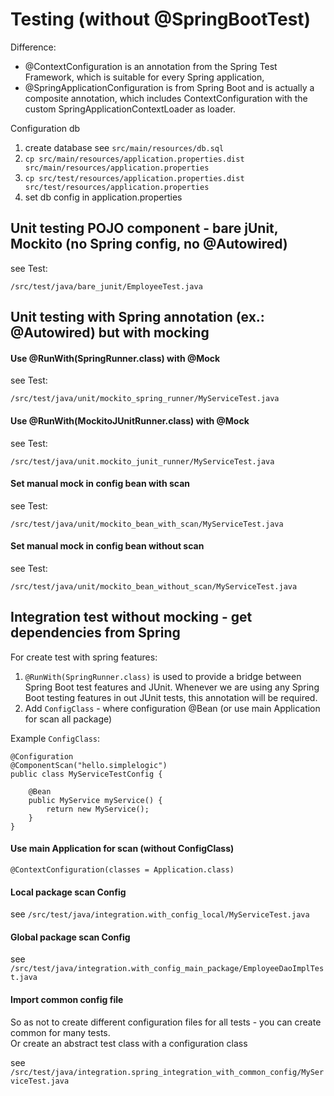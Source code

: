 # Testing (without @SpringBootTest)

Difference: 
- @ContextConfiguration is an annotation from the Spring Test Framework, which is suitable for every Spring application, 
- @SpringApplicationConfiguration is from Spring Boot and is actually a composite annotation, which includes ContextConfiguration with the custom SpringApplicationContextLoader as loader.

Configuration db

1. create database see `src/main/resources/db.sql`
2. `cp src/main/resources/application.properties.dist src/main/resources/application.properties`
3. `cp src/test/resources/application.properties.dist src/test/resources/application.properties`
4. set db config in application.properties

## Unit testing POJO component - bare jUnit, Mockito (no Spring config, no @Autowired)

see Test:
```
/src/test/java/bare_junit/EmployeeTest.java
```

## Unit testing with Spring annotation (ex.: @Autowired) but with mocking

#### Use @RunWith(SpringRunner.class) with @Mock

see Test:  
```
/src/test/java/unit/mockito_spring_runner/MyServiceTest.java
```

#### Use @RunWith(MockitoJUnitRunner.class) with @Mock

see Test:  
```
/src/test/java/unit.mockito_junit_runner/MyServiceTest.java
```

#### Set manual mock in config bean with scan

see Test:
```
/src/test/java/unit/mockito_bean_with_scan/MyServiceTest.java
```

#### Set manual mock in config bean without scan

see Test:
```
/src/test/java/unit/mockito_bean_without_scan/MyServiceTest.java
```

## Integration test without mocking - get dependencies from Spring

For create test with spring features:
1. `@RunWith(SpringRunner.class)` is used to provide a bridge between Spring Boot test features and JUnit. Whenever we are using any Spring Boot testing features in out JUnit tests, this annotation will be required.
2. Add `ConfigClass` - where configuration @Bean (or use main Application for scan all package)

Example `ConfigClass`:
```
@Configuration
@ComponentScan("hello.simplelogic")
public class MyServiceTestConfig {

    @Bean
    public MyService myService() {
        return new MyService();
    }
}
```

#### Use main Application for scan (without ConfigClass)

`@ContextConfiguration(classes = Application.class)`

#### Local package scan Config

see `/src/test/java/integration.with_config_local/MyServiceTest.java`

#### Global package scan Config

see `/src/test/java/integration.with_config_main_package/EmployeeDaoImplTest.java`

#### Import common config file 

So as not to create different configuration files for all tests - you can create common for many tests.   
Or create an abstract test class with a configuration class

see `/src/test/java/integration.spring_integration_with_common_config/MyServiceTest.java`